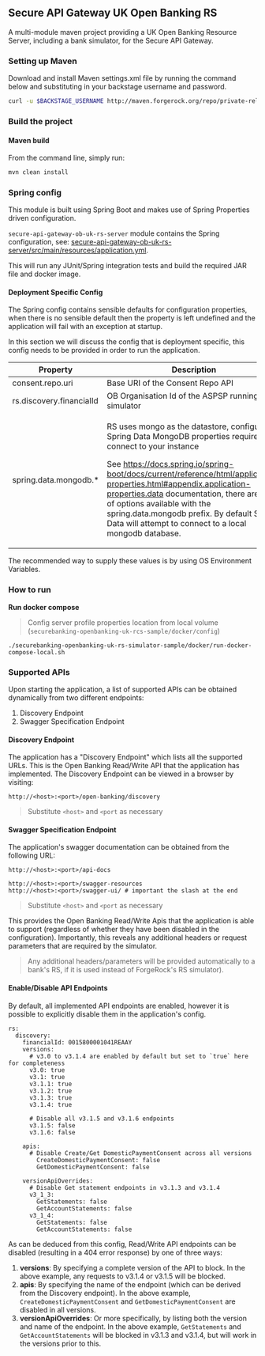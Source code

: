 ## Secure API Gateway UK Open Banking RS

A multi-module maven project providing a UK Open Banking Resource Server, including a bank simulator, for the Secure API Gateway.

### Setting up Maven

Download and install Maven settings.xml file by running the command below and substituting in your backstage username and password.

```bash
curl -u $BACKSTAGE_USERNAME http://maven.forgerock.org/repo/private-releases/settings.xml > ~/.m2/settings.xml
```

### Build the project

#### Maven build

From the command line, simply run:

```bash
mvn clean install
```
### Spring config
This module is built using Spring Boot and makes use of Spring Properties driven configuration.

`secure-api-gateway-ob-uk-rs-server` module contains the Spring configuration, see: [secure-api-gateway-ob-uk-rs-server/src/main/resources/application.yml](secure-api-gateway-ob-uk-rs-server/src/main/resources/application.yml).

This will run any JUnit/Spring integration tests and build the required JAR file and docker image.

#### Deployment Specific Config
The Spring config contains sensible defaults for configuration properties, when there is no sensible default then the property is left undefined and the application will fail with an exception at startup.

In this section we will discuss the config that is deployment specific, this config needs to be provided in order to run the application.


| Property                 | Description                                                                                                                                                                                                                                                                                                                                                                                                                            |
|--------------------------|----------------------------------------------------------------------------------------------------------------------------------------------------------------------------------------------------------------------------------------------------------------------------------------------------------------------------------------------------------------------------------------------------------------------------------------|
| consent.repo.uri         | Base URI of the Consent Repo API                                                                                                                                                                                                                                                                                                                                                                                                       |
| rs.discovery.financialId | OB Organisation Id of the ASPSP running the simulator                                                                                                                                                                                                                                                                                                                                                                                  |                                                                                                                                                                                                                                                                                                                                                                                 |
| spring.data.mongodb.*    | <p>RS uses mongo as the datastore, configure the Spring Data MongoDB properties required to connect to your instance</p><p>See https://docs.spring.io/spring-boot/docs/current/reference/html/application-properties.html#appendix.application-properties.data documentation, there are lots of options available with the spring.data.mongodb prefix. By default Spring Data will attempt to connect to a local mongodb database.</p> | 



The recommended way to supply these values is by using OS Environment Variables.

### How to run

**Run docker compose**
> Config server profile properties location from local volume (`securebanking-openbanking-uk-rcs-sample/docker/config`)
```shell
./securebanking-openbanking-uk-rs-simulator-sample/docker/run-docker-compose-local.sh
```

### Supported APIs
Upon starting the application, a list of supported APIs can be obtained dynamically from two different endpoints:

1. Discovery Endpoint
1. Swagger Specification Endpoint
 
#### Discovery Endpoint
The application has a "Discovery Endpoint" which lists all the supported URLs. This is the Open Banking Read/Write API
that the application has implemented. The Discovery Endpoint can be viewed in a browser by visiting:

```http://<host>:<port>/open-banking/discovery```

> Substitute `<host>` and `<port` as necessary

#### Swagger Specification Endpoint
The application's swagger documentation can be obtained from the following URL:

```shell
http://<host>:<port>/api-docs
``` 
```shell
http://<host>:<port>/swagger-resources
http://<host>:<port>/swagger-ui/ # important the slash at the end
```
> Substitute `<host>` and `<port` as necessary

This provides the Open Banking Read/Write Apis that the application is able
to support (regardless of whether they have been disabled in the configuration). Importantly, this reveals any
additional headers or request parameters that are required by the simulator.

> Any additional headers/parameters will be provided automatically to a bank's RS, if it is used instead
>of ForgeRock's RS simulator).

#### Enable/Disable API Endpoints
By default, all implemented API endpoints are enabled, however it is possible to explicitly disable them in the
application's config.

```
rs:
  discovery:
    financialId: 0015800001041REAAY
    versions:
      # v3.0 to v3.1.4 are enabled by default but set to `true` here for completeness
      v3.0: true
      v3.1: true
      v3.1.1: true
      v3.1.2: true
      v3.1.3: true
      v3.1.4: true

      # Disable all v3.1.5 and v3.1.6 endpoints
      v3.1.5: false
      v3.1.6: false

    apis:
      # Disable Create/Get DomesticPaymentConsent across all versions
        CreateDomesticPaymentConsent: false      
        GetDomesticPaymentConsent: false

    versionApiOverrides:
      # Disable Get statement endpoints in v3.1.3 and v3.1.4
      v3_1_3:
        GetStatements: false
        GetAccountStatements: false
      v3_1_4:
        GetStatements: false
        GetAccountStatements: false
```

As can be deduced from this config, Read/Write API endpoints can be disabled (resulting in a 404 error response) by one
of three ways:

1. **versions**: By specifying a complete version of the API to block. In the above example, any requests to v3.1.4
or v3.1.5 will be blocked.
1. **apis**: By specifying the name of the endpoint (which can be derived from the Discovery endpoint). In the above
example, `CreateDomesticPaymentConsent` and `GetDomesticPaymentConsent` are disabled in all versions.
1. **versionApiOverrides**: Or more specifically, by listing both the version and name of the endpoint. In the above
example, `GetStatements` and `GetAccountStatements` will be blocked in v3.1.3 and v3.1.4, but will work in the versions
prior to this.

